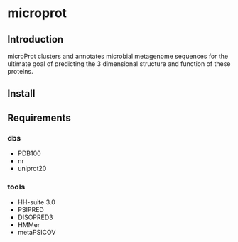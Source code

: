 # microprot
## Introduction
microProt clusters and annotates microbial metagenome sequences for the ultimate goal of predicting the 3 dimensional structure and function of these proteins.

## Install

## Requirements

### dbs
* PDB100
* nr
* uniprot20

### tools
* HH-suite 3.0
* PSIPRED
* DISOPRED3
* HMMer
* metaPSICOV
